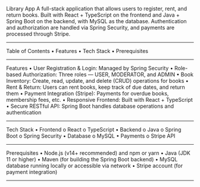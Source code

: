 Library App
A full-stack application that allows users to register, rent, and return books. Built with React + TypeScript on the frontend and Java + Spring Boot on the backend, with MySQL as the database. Authentication and authorization are handled via Spring Security, and payments are processed through Stripe.
________________________________________
Table of Contents
•	Features
•	Tech Stack
•	Prerequisites
________________________________________
Features
•	User Registration & Login: Managed by Spring Security
•	Role-based Authorization: Three roles — USER, MODERATOR, and ADMIN
•	Book Inventory: Create, read, update, and delete (CRUD) operations for books
•	Rent & Return: Users can rent books, keep track of due dates, and return them
•	Payment Integration (Stripe): Payments for overdue books, membership fees, etc.
•	Responsive Frontend: Built with React + TypeScript
•	Secure RESTful API: Spring Boot handles database operations and authentication
________________________________________
Tech Stack
•	Frontend
o	React
o	TypeScript
•	Backend
o	Java
o	Spring Boot
o	Spring Security
•	Database
o	MySQL
•	Payments
o	Stripe API
________________________________________
Prerequisites
•	Node.js (v14+ recommended) and npm or yarn
•	Java (JDK 11 or higher)
•	Maven (for building the Spring Boot backend)
•	MySQL database running locally or accessible via network
•	Stripe account (for payment integration)
________________________________________
